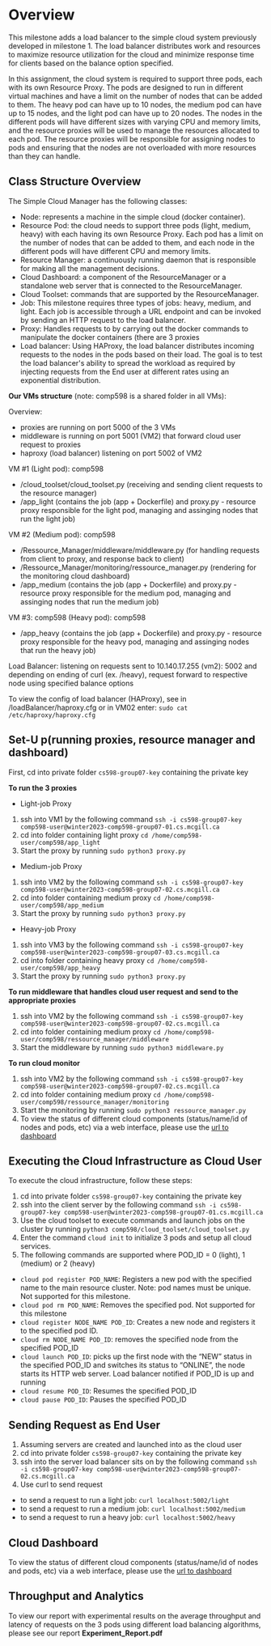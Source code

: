 # Overview 
This milestone adds a load balancer to the simple cloud system previously developed in milestone 1. The load balancer distributes work and resources to maximize resource utilization for the cloud and minimize response time for clients based on the balance option specified.

In this assignment, the cloud system is required to support three pods, each with its own Resource Proxy. The pods are designed to run in different virtual machines and have a limit on the number of nodes that can be added to them. The heavy pod can have up to 10 nodes, the medium pod can have up to 15 nodes, and the light pod can have up to 20 nodes. The nodes in the different pods will have different sizes with varying CPU and memory limits, and the resource proxies will be used to manage the resources allocated to each pod. The resource proxies will be responsible for assigning nodes to pods and ensuring that the nodes are not overloaded with more resources than they can handle.


## Class Structure Overview
The Simple Cloud Manager has the following classes:

* Node: represents a machine in the simple cloud (docker container). 
* Resource Pod: the cloud needs to support three pods (light, medium, heavy) with each having its own Resource Proxy. Each pod has a limit on the number of nodes that can be added to them, and each node in the different pods will have different CPU and memory limits.
* Resource Manager: a continuously running daemon that is responsible for making all the management decisions.
* Cloud Dashboard: a component of the ResourceManager or a standalone web server that is connected to the ResourceManager.
* Cloud Toolset: commands that are supported by the ResourceManager.
* Job: This milestone requires three types of jobs: heavy, medium, and light. Each job is accessible through a URL endpoint and can be invoked by sending an HTTP request to the load balancer.
* Proxy: Handles requests to by carrying out the docker commands to manipulate the docker containers (there are 3 proxies 
* Load balancer: Using HAProxy, the load balancer distributes incoming requests to the nodes in the pods based on their load. The goal is to test the load balancer's ability to spread the workload as required by injecting requests from the End user at different rates using an exponential distribution.

**Our VMs structure** (note: comp598 is a shared folder in all VMs): 

Overview: 
* proxies are running on port 5000 of the 3 VMs
* middleware is running on port 5001 (VM2) that forward cloud user request to proxies
* haproxy (load balancer) listening on port 5002 of VM2

VM #1 (Light pod): comp598
* /cloud_toolset/cloud_toolset.py (receiving and sending client requests to the resource manager)
* /app_light (contains the  job (app + Dockerfile) and proxy.py - resource proxy responsible for the light pod, managing and assinging nodes that run the light job)

VM #2 (Medium pod): comp598
* /Ressource_Manager/middleware/middleware.py (for handling requests from client to proxy, and response back to client)
* /Ressource_Manager/monitoring/ressource_manager.py (rendering for the monitoring cloud dashboard)
* /app_medium (contains the  job (app + Dockerfile) and proxy.py - resource proxy responsible for the medium pod, managing and assinging nodes that run the medium job)

VM #3: 
comp598 (Heavy pod): comp598
* /app_heavy (contains the job (app + Dockerfile) and proxy.py - resource proxy responsible for the heavy pod, managing and assinging nodes that run the heavy job)

Load Balancer: listening on requests sent to 10.140.17.255 (vm2): 5002 and depending on ending of curl (ex. /heavy), request forward to respective node using specified balance options

To view the config of load balancer (HAProxy), see in /loadBalancer/haproxy.cfg
or in VM02 enter:
`sudo cat /etc/haproxy/haproxy.cfg`

## Set-U p(running proxies, resource manager and dashboard)
First, cd into private folder `cs598-group07-key` containing the private key

**To run the 3 proxies**
* Light-job Proxy
1. ssh into VM1 by the following command `ssh -i cs598-group07-key comp598-user@winter2023-comp598-group07-01.cs.mcgill.ca`
2. cd into folder containing light proxy `cd /home/comp598-user/comp598/app_light`
3. Start the proxy by running `sudo python3 proxy.py`

* Medium-job Proxy
1. ssh into VM2 by the following command `ssh -i cs598-group07-key comp598-user@winter2023-comp598-group07-02.cs.mcgill.ca`
2. cd into folder containing medium proxy `cd /home/comp598-user/comp598/app_medium`
3. Start the proxy by running `sudo python3 proxy.py`

* Heavy-job Proxy
1. ssh into VM3 by the following command `ssh -i cs598-group07-key comp598-user@winter2023-comp598-group07-03.cs.mcgill.ca`
2. cd into folder containing heavy proxy `cd /home/comp598-user/comp598/app_heavy`
3. Start the proxy by running `sudo python3 proxy.py`

**To run middleware that handles cloud user request and send to the appropriate proxies**
1. ssh into VM2 by the following command `ssh -i cs598-group07-key comp598-user@winter2023-comp598-group07-02.cs.mcgill.ca`
2. cd into folder containing medium proxy `cd /home/comp598-user/comp598/ressource_manager/middleware`
3. Start the middleware by running `sudo python3 middleware.py`

**To run cloud monitor**
1. ssh into VM2 by the following command `ssh -i cs598-group07-key comp598-user@winter2023-comp598-group07-02.cs.mcgill.ca`
2. cd into folder containing medium proxy `cd /home/comp598-user/comp598/ressource_manager/monitoring`
3. Start the monitoring by running `sudo python3 ressource_manager.py`
4. To view the status of different cloud components (status/name/id of nodes and pods, etc) via a web interface, please use the [url to dashboard](https://winter2023-comp598-group07-02.cs.mcgill.ca/)

## Executing the Cloud Infrastructure as Cloud User
To execute the cloud infrastructure, follow these steps:

1. cd into private folder `cs598-group07-key` containing the private key
2. ssh into the client server by the following command `ssh -i cs598-group07-key comp598-user@winter2023-comp598-group07-01.cs.mcgill.ca`
3. Use the cloud toolset to execute commands and launch jobs on the cluster by running `python3 comp598/cloud_toolset/cloud_toolset.py` 
4. Enter the command `cloud init` to initialize 3 pods and setup all cloud services. 
5. The following commands are supported where POD_ID = 0 (light), 1 (medium) or 2 (heavy)
* `cloud pod register POD_NAME`: Registers a new pod with the specified name to the main resource cluster. Note: pod names must be unique. Not supported for this milestone.
* `cloud pod rm POD_NAME`: Removes the specified pod. Not supported for this milestone
* `cloud register NODE_NAME POD_ID`: Creates a new node and registers it to the specified pod ID.
* `cloud rm NODE_NAME POD_ID`: removes the specified node from the specified POD_ID
* `cloud launch POD_ID`: picks up the first node with the “NEW” status in the specified POD_ID and switches its status to “ONLINE”, the node starts its HTTP web server. Load balancer notified if POD_ID is up and running
* `cloud resume POD_ID`: Resumes the specified POD_ID
* `cloud pause POD_ID`:  Pauses the specified POD_ID


## Sending Request as End User
1. Assuming servers are created and launched into as the cloud user
2. cd into private folder `cs598-group07-key` containing the private key
3. ssh into the server load balancer sits on by the following command `ssh -i cs598-group07-key comp598-user@winter2023-comp598-group07-02.cs.mcgill.ca`
3. Use curl to send request
* to send a request to run a light job: `curl localhost:5002/light`
* to send a request to run a medium job: `curl localhost:5002/medium`
* to send a request to run a heavy job: `curl localhost:5002/heavy`

## Cloud Dashboard
To view the status of different cloud components (status/name/id of nodes and pods, etc) via a web interface, please use the [url to dashboard](https://winter2023-comp598-group07-02.cs.mcgill.ca/)

## Throughput and Analytics
To view our report with experimental results on the average throughput and latency of requests on the 3 pods using different load balancing algorithms, please see our report **Experiment_Report.pdf**

